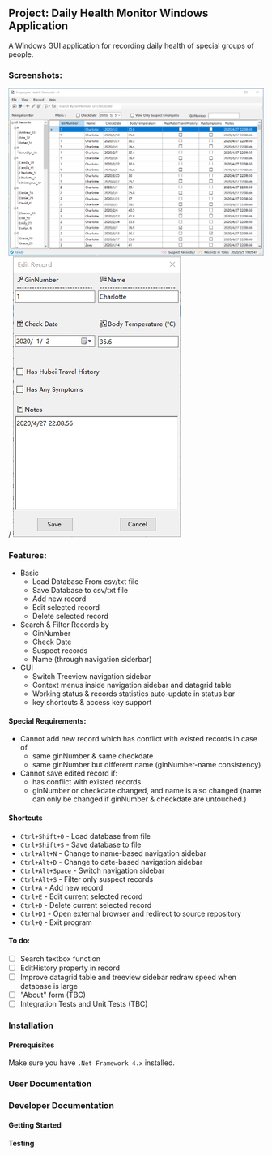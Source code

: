 ## Project: Daily Health Monitor Windows Application

A Windows GUI application for recording daily health of special groups of people.


### Screenshots:

![Main form](imgs/MainForm.png)
/
![Record Detail Form - add/edit](imgs/edit.png)

### Features:

- Basic
  - Load Database From csv/txt file
  - Save Database to csv/txt file
  - Add new record
  - Edit selected record
  - Delete selected record
- Search & Filter Records by
  - GinNumber
  - Check Date
  - Suspect records
  - Name (through navigation siderbar)
- GUI
  - Switch Treeview navigation sidebar
  - Context menus inside navigation sidebar and datagrid table
  - Working status & records statistics auto-update in status bar
  - key shortcuts & access key support

#### Special Requirements:

- Cannot add new record which has conflict with existed records in case of
   - same ginNumber & same checkdate
   - same ginNumber but different name (ginNumber-name consistency)
- Cannot save edited record if:
  - has conflict with existed records
  - ginNumber or checkdate changed, and name is also changed (name can only be changed if ginNumber & checkdate are untouched.)

#### Shortcuts

- `Ctrl+Shift+O` - Load database from file
- `Ctrl+Shift+S` - Save database to file
- `ctrl+Alt+N` - Change to name-based navigation sidebar
- `Ctrl+Alt+D` - Change to date-based navigation sidebar
- `Ctrl+Alt+Space` - Switch navigation sidebar
- `Ctrl+Alt+S` - Filter only suspect records
- `Ctrl+A` - Add new record
- `Ctrl+E` - Edit current selected record
- `Ctrl+D` - Delete current selected record
- `Ctrl+D1` - Open external browser and redirect to source repository
- `Ctrl+Q` - Exit program

#### To do:

- [ ] Search textbox function
- [ ] EditHistory property in record
- [ ] Improve datagrid table and treeview sidebar redraw speed when database is large
- [ ] "About" form (TBC)
- [ ] Integration Tests and Unit Tests (TBC)

### Installation

#### Prerequisites

Make sure you have `.Net Framework 4.x` installed.



### User Documentation

### Developer Documentation

#### Getting Started

#### Testing

